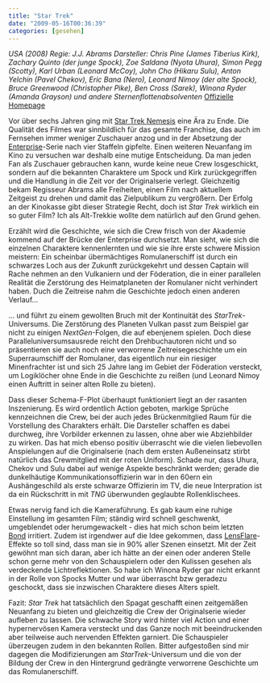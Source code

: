 ```yaml
---
title: "Star Trek"
date: "2009-05-16T00:36:39"
categories: [gesehen]
---
```


*USA (2008)
Regie: J.J. Abrams
Darsteller: Chris Pine (James Tiberius Kirk), Zachary Quinto (der junge Spock), Zoe Saldana (Nyota Uhura), Simon Pegg (Scotty), Karl Urban (Leonard McCoy), John Cho (Hikaru Sulu), Anton Yelchin (Pavel Chekov), Eric Bana (Nero), Leonard Nimoy (der alte Spock), Bruce Greenwood (Christopher Pike), Ben Cross (Sarek), Winona Ryder (Amanda Grayson) und andere Sternenflottenabsolventen*
[Offizielle Homepage](http://www.startrekmovie.com/intl/de/)

Vor über sechs Jahren ging mit [Star Trek Nemesis](/blog/2003/01/20/startrek-x-nemesis/) eine Ära zu Ende. Die Qualität des Filmes war sinnbildlich für das gesamte Franchise, das auch im Fernsehen immer weniger Zuschauer anzog und in der Absetzung der [Enterprise](http://de.wikipedia.org/wiki/Star_Trek:_Enterprise)-Serie nach vier Staffeln gipfelte. Einen weiteren Neuanfang im Kino zu versuchen war deshalb eine mutige Entscheidung. Da man jeden Fan als Zuschauer gebrauchen kann, wurde keine neue Crew losgeschickt, sondern auf die bekannten Charaktere um Spock und Kirk zurückgegriffen und die Handlung in die Zeit vor der Originalserie verlegt. Gleichzeitig bekam Regisseur Abrams alle Freiheiten, einen Film nach aktuellem Zeitgeist zu drehen und damit das Zielpublikum zu vergrößern. Der Erfolg an der Kinokasse gibt dieser Strategie Recht, doch ist *Star Trek* wirklich ein so guter Film? Ich als Alt-Trekkie wollte dem natürlich auf den Grund gehen.

Erzählt wird die Geschichte, wie sich die Crew frisch von der Akademie kommend auf der Brücke der Enterprise durchsetzt. Man sieht, wie sich die einzelnen Charaktere kennenlernten und wie sie ihre erste schwere Mission meistern: Ein scheinbar übermächtiges Romulanerschiff ist durch ein schwarzes Loch aus der Zukunft zurückgekehrt und dessen Captain will Rache nehmen an den Vulkaniern und der Föderation, die in einer parallelen Realität die Zerstörung des Heimatplaneten der Romulaner nicht verhindert haben. Duch die Zeitreise nahm die Geschichte jedoch einen anderen Verlauf...

... und führt zu einem gewollten Bruch mit der Kontinuität des *StarTrek*-Universums. Die Zerstörung des Planeten Vulkan passt zum Beispiel gar nicht zu einigen *NextGen*-Folgen, die auf ebenjenem spielen. Doch diese Paralleluniversumsausrede reicht den Drehbuchautoren nicht und so präsentieren sie auch noch eine verworrene Zeitreisegeschichte um ein Superraumschiff der Romulaner, das eigentlich nur ein riesiger Minenfrachter ist und sich 25 Jahre lang im Gebiet der Föderation versteckt, um Logiklöcher ohne Ende in die Geschichte zu reißen (und Leonard Nimoy einen Auftritt in seiner alten Rolle zu bieten).

Dass dieser Schema-F-Plot überhaupt funktioniert liegt an der rasanten Inszenierung. Es wird ordentlich Action geboten, markige Sprüche kennzeichnen die Crew, bei der auch jedes Brückenmitglied Raum für die Vorstellung des Charakters erhält. Die Darsteller schaffen es dabei durchweg, ihre Vorbilder erkennen zu lassen, ohne aber wie Abziehbilder zu wirken. Das hat mich ebenso positiv überrascht wie die vielen liebevollen Anspielungen auf die Originalserie (nach dem ersten Außeneinsatz stirbt natürlich das Crewmitglied mit der roten Uniform). Schade nur, dass Uhura, Chekov und Sulu dabei auf wenige Aspekte beschränkt werden; gerade die dunkelhäutige Kommunikationsoffizierin war in den 60ern ein Aushängeschild als erste schwarze Offizierin im TV, die neue Interpration ist da ein Rückschritt in mit *TNG* überwunden geglaubte Rollenklischees.

Etwas nervig fand ich die Kameraführung. Es gab kaum eine ruhige Einstellung im gesamten Film; ständig wird schnell geschwenkt, umgeblendet oder herumgewackelt - dies hat mich schon beim letzten [Bond](/blog/2008/12/11/olga-in-action/) irritiert. Zudem ist irgendwer auf die Idee gekommen, dass [LensFlare](http://de.wikipedia.org/wiki/Lens_flare)-Effekte so toll sind, dass man sie in 90% aller Szenen einsetzt. Mit der Zeit gewöhnt man sich daran, aber ich hätte an der einen oder anderen Stelle schon gerne mehr von den Schauspielern oder den Kulissen gesehen als verdeckende Lichtreflektionen. So habe ich Winona Ryder gar nicht erkannt in der Rolle von Spocks Mutter und war überrascht bzw geradezu geschockt, dass sie inzwischen Charaktere dieses Alters spielt.

Fazit: *Star Trek* hat tatsächlich den Spagat geschafft einen zeitgemäßen Neuanfang zu bieten und gleichzeitig die Crew der Originalserie wieder aufleben zu lassen. Die schwache Story wird hinter viel Action und einer hypernervösen Kamera versteckt und das Ganze noch mit beeindruckenden aber teilweise auch nervenden Effekten garniert. Die Schauspieler überzeugen zudem in den bekannten Rollen. Bitter aufgestoßen sind mir dagegen die Modifizierungen am *StarTrek*-Universum und die von der Bildung der Crew in den Hintergrund gedrängte verworrene Geschichte um das Romulanerschiff.
